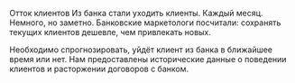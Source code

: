 Отток клиентов
Из банка стали уходить клиенты. Каждый месяц. Немного, но заметно. Банковские маркетологи посчитали: сохранять текущих клиентов дешевле, чем привлекать новых.

Необходимо спрогнозировать, уйдёт клиент из банка в ближайшее время или нет.
Нам предоставлены исторические данные о поведении клиентов и расторжении договоров с банком.

